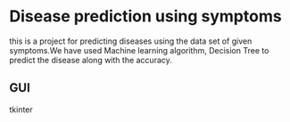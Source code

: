 # Disease prediction using symptoms
this is a project for predicting diseases using the data set of given symptoms.We have used Machine learning algorithm, Decision Tree to predict the disease along with the accuracy.
## GUI
tkinter
